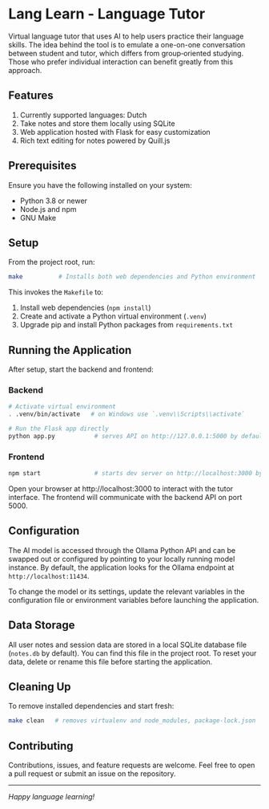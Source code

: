 # Lang Learn - Language Tutor

Virtual language tutor that uses AI to help users practice their language skills. The idea behind the tool is to emulate a one-on-one conversation between student and tutor, which differs from group‑oriented studying. Those who prefer individual interaction can benefit greatly from this approach.

## Features

1. Currently supported languages: Dutch
2. Take notes and store them locally using SQLite
3. Web application hosted with Flask for easy customization
4. Rich text editing for notes powered by Quill.js

## Prerequisites

Ensure you have the following installed on your system:

- Python 3.8 or newer
- Node.js and npm
- GNU Make

## Setup

From the project root, run:

```bash
make          # Installs both web dependencies and Python environment
```

This invokes the `Makefile` to:

1. Install web dependencies (`npm install`)
2. Create and activate a Python virtual environment (`.venv`)
3. Upgrade pip and install Python packages from `requirements.txt`

## Running the Application

After setup, start the backend and frontend:

### Backend

```bash
# Activate virtual environment
. .venv/bin/activate   # on Windows use `.venv\\Scripts\\activate`

# Run the Flask app directly
python app.py           # serves API on http://127.0.0.1:5000 by default
```

### Frontend

```bash
npm start               # starts dev server on http://localhost:3000 by default
```

Open your browser at http://localhost:3000 to interact with the tutor interface. The frontend will communicate with the backend API on port 5000.

## Configuration

The AI model is accessed through the Ollama Python API and can be swapped out or configured by pointing to your locally running model instance. By default, the application looks for the Ollama endpoint at `http://localhost:11434`.

To change the model or its settings, update the relevant variables in the configuration file or environment variables before launching the application.

## Data Storage

All user notes and session data are stored in a local SQLite database file (`notes.db` by default). You can find this file in the project root. To reset your data, delete or rename this file before starting the application.

## Cleaning Up

To remove installed dependencies and start fresh:

```bash
make clean   # removes virtualenv and node_modules, package-lock.json
```

## Contributing

Contributions, issues, and feature requests are welcome. Feel free to open a pull request or submit an issue on the repository.

---

*Happy language learning!*

